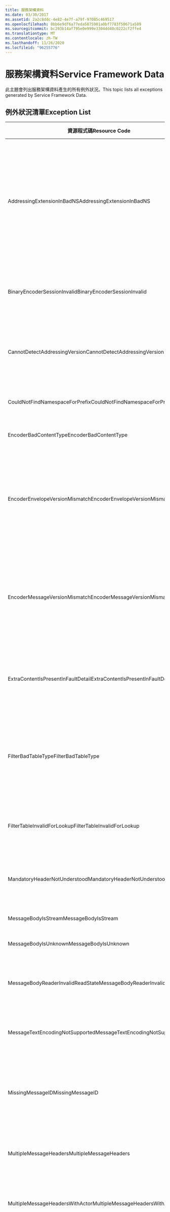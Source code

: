 ```yaml
---
title: 服務架構資料
ms.date: 03/30/2017
ms.assetid: 2a2c8ddc-4e82-4e7f-a79f-97085c469517
ms.openlocfilehash: 8bb6e9df6a77eda5875981a0bf7783f50671a589
ms.sourcegitcommit: bc293b14af795e0e999e3304dd40c0222cf2ffe4
ms.translationtype: MT
ms.contentlocale: zh-TW
ms.lasthandoff: 11/26/2020
ms.locfileid: "96255776"
---
```

# <a name="service-framework-data"></a><span data-ttu-id="d75e3-102">服務架構資料</span><span class="sxs-lookup"><span data-stu-id="d75e3-102">Service Framework Data</span></span>

<span data-ttu-id="d75e3-103">此主題會列出服務架構資料產生的所有例外狀況。</span><span class="sxs-lookup"><span data-stu-id="d75e3-103">This topic lists all exceptions generated by Service Framework Data.</span></span>  
  
## <a name="exception-list"></a><span data-ttu-id="d75e3-104">例外狀況清單</span><span class="sxs-lookup"><span data-stu-id="d75e3-104">Exception List</span></span>  
  
|<span data-ttu-id="d75e3-105">資源程式碼</span><span class="sxs-lookup"><span data-stu-id="d75e3-105">Resource Code</span></span>|<span data-ttu-id="d75e3-106">資源字串</span><span class="sxs-lookup"><span data-stu-id="d75e3-106">Resource String</span></span>|  
|-------------------|---------------------|  
|<span data-ttu-id="d75e3-107">AddressingExtensionInBadNS</span><span class="sxs-lookup"><span data-stu-id="d75e3-107">AddressingExtensionInBadNS</span></span>|<span data-ttu-id="d75e3-108">指定命名空間中的指定項目無效。</span><span class="sxs-lookup"><span data-stu-id="d75e3-108">The specified element in the specified namespace is not valid.</span></span> <span data-ttu-id="d75e3-109">這表示指定的項目是重複項目，或者不是合法的延伸，因為定址命名空間中不能有延伸項目。</span><span class="sxs-lookup"><span data-stu-id="d75e3-109">This means that the specified element is a duplicate element or that it is not a legal extension because extension elements cannot be in the addressing namespace.</span></span>|  
|<span data-ttu-id="d75e3-110">BinaryEncoderSessionInvalid</span><span class="sxs-lookup"><span data-stu-id="d75e3-110">BinaryEncoderSessionInvalid</span></span>|<span data-ttu-id="d75e3-111">二進位編碼器工作階段無效，因為解碼先前的訊息時發生錯誤。</span><span class="sxs-lookup"><span data-stu-id="d75e3-111">The binary encoder session is not valid because there was an error decoding a previous message.</span></span>|  
|<span data-ttu-id="d75e3-112">CannotDetectAddressingVersion</span><span class="sxs-lookup"><span data-stu-id="d75e3-112">CannotDetectAddressingVersion</span></span>|<span data-ttu-id="d75e3-113">無法偵測 WS-Addressing 版本。</span><span class="sxs-lookup"><span data-stu-id="d75e3-113">Cannot detect WS-Addressing version.</span></span> <span data-ttu-id="d75e3-114">EndpointAddress 的開頭不是項目。</span><span class="sxs-lookup"><span data-stu-id="d75e3-114">EndpointAddress does not start with an element.</span></span>|  
|<span data-ttu-id="d75e3-115">CouldNotFindNamespaceForPrefix</span><span class="sxs-lookup"><span data-stu-id="d75e3-115">CouldNotFindNamespaceForPrefix</span></span>|<span data-ttu-id="d75e3-116">範圍中指定的前置詞沒有命名空間繫結。</span><span class="sxs-lookup"><span data-stu-id="d75e3-116">The specified prefix has no namespace binding in scope.</span></span>|  
|<span data-ttu-id="d75e3-117">EncoderBadContentType</span><span class="sxs-lookup"><span data-stu-id="d75e3-117">EncoderBadContentType</span></span>|<span data-ttu-id="d75e3-118">無法處理 contentType。</span><span class="sxs-lookup"><span data-stu-id="d75e3-118">Cannot process to contentType.</span></span>|  
|<span data-ttu-id="d75e3-119">EncoderEnvelopeVersionMismatch</span><span class="sxs-lookup"><span data-stu-id="d75e3-119">EncoderEnvelopeVersionMismatch</span></span>|<span data-ttu-id="d75e3-120">指定傳入訊息的封套版本與指定編碼器不相符。</span><span class="sxs-lookup"><span data-stu-id="d75e3-120">The envelope version of the specified incoming message does not match the specified encoder.</span></span> <span data-ttu-id="d75e3-121">請確定繫結設定的版本與預期之訊息的版本相同。</span><span class="sxs-lookup"><span data-stu-id="d75e3-121">Make sure the binding is configured with the same version as the expected messages.</span></span>|  
|<span data-ttu-id="d75e3-122">EncoderMessageVersionMismatch</span><span class="sxs-lookup"><span data-stu-id="d75e3-122">EncoderMessageVersionMismatch</span></span>|<span data-ttu-id="d75e3-123">指定傳出訊息的訊息版本與指定編碼器不相符。</span><span class="sxs-lookup"><span data-stu-id="d75e3-123">The message version of the specified outgoing message does not match the specified encoder.</span></span> <span data-ttu-id="d75e3-124">請確定繫結設定的版本與訊息的版本相同。</span><span class="sxs-lookup"><span data-stu-id="d75e3-124">Make sure the binding is configured with the same version as the message.</span></span>|  
|<span data-ttu-id="d75e3-125">ExtraContentIsPresentInFaultDetail</span><span class="sxs-lookup"><span data-stu-id="d75e3-125">ExtraContentIsPresentInFaultDetail</span></span>|<span data-ttu-id="d75e3-126">錯誤詳細資料項目中有其他可延伸標記語言內容。</span><span class="sxs-lookup"><span data-stu-id="d75e3-126">Additional Extensible Markup Language content is present in the fault detail element.</span></span> <span data-ttu-id="d75e3-127">只允許單一項目。</span><span class="sxs-lookup"><span data-stu-id="d75e3-127">Only one element is allowed.</span></span>|  
|<span data-ttu-id="d75e3-128">FilterBadTableType</span><span class="sxs-lookup"><span data-stu-id="d75e3-128">FilterBadTableType</span></span>|<span data-ttu-id="d75e3-129">為篩選器建立的 IMessageFilterTable 不可為 MessageFilterTable 或衍生自 MessageFilterTable。</span><span class="sxs-lookup"><span data-stu-id="d75e3-129">The IMessageFilterTable created for a Filter cannot be a MessageFilterTable or derived from MessageFilterTable.</span></span>|  
|<span data-ttu-id="d75e3-130">FilterTableInvalidForLookup</span><span class="sxs-lookup"><span data-stu-id="d75e3-130">FilterTableInvalidForLookup</span></span>|<span data-ttu-id="d75e3-131">MessageFilterTable 狀態損毀。</span><span class="sxs-lookup"><span data-stu-id="d75e3-131">The MessageFilterTable state is corrupt.</span></span> <span data-ttu-id="d75e3-132">無法執行要求的搜尋。</span><span class="sxs-lookup"><span data-stu-id="d75e3-132">The requested search cannot be performed.</span></span>|  
|<span data-ttu-id="d75e3-133">MandatoryHeaderNotUnderstood</span><span class="sxs-lookup"><span data-stu-id="d75e3-133">MandatoryHeaderNotUnderstood</span></span>|<span data-ttu-id="d75e3-134">無法辨識一或多個必要的簡易物件存取通訊協定標題區塊。</span><span class="sxs-lookup"><span data-stu-id="d75e3-134">One or more required simple object access protocol header blocks were not understood.</span></span>|  
|<span data-ttu-id="d75e3-135">MessageBodyIsStream</span><span class="sxs-lookup"><span data-stu-id="d75e3-135">MessageBodyIsStream</span></span>|<span data-ttu-id="d75e3-136">訊息本文是資料流。</span><span class="sxs-lookup"><span data-stu-id="d75e3-136">The message body is a stream.</span></span>|  
|<span data-ttu-id="d75e3-137">MessageBodyIsUnknown</span><span class="sxs-lookup"><span data-stu-id="d75e3-137">MessageBodyIsUnknown</span></span>|<span data-ttu-id="d75e3-138">訊息本文格式不明。</span><span class="sxs-lookup"><span data-stu-id="d75e3-138">The format of the message body is unknown.</span></span>|  
|<span data-ttu-id="d75e3-139">MessageBodyReaderInvalidReadState</span><span class="sxs-lookup"><span data-stu-id="d75e3-139">MessageBodyReaderInvalidReadState</span></span>|<span data-ttu-id="d75e3-140">無法取用訊息本文讀取裝置的指定 ReadState。</span><span class="sxs-lookup"><span data-stu-id="d75e3-140">The specified ReadState of the message body reader cannot be consumed.</span></span>|  
|<span data-ttu-id="d75e3-141">MessageTextEncodingNotSupported</span><span class="sxs-lookup"><span data-stu-id="d75e3-141">MessageTextEncodingNotSupported</span></span>|<span data-ttu-id="d75e3-142">不支援文字訊息格式中使用的指定文字編碼。</span><span class="sxs-lookup"><span data-stu-id="d75e3-142">The specified text encoding that is used in the text message format is not supported.</span></span>|  
|<span data-ttu-id="d75e3-143">MissingMessageID</span><span class="sxs-lookup"><span data-stu-id="d75e3-143">MissingMessageID</span></span>|<span data-ttu-id="d75e3-144">要求訊息缺少 MessageID 標頭。</span><span class="sxs-lookup"><span data-stu-id="d75e3-144">Request Message is missing a MessageID header.</span></span> <span data-ttu-id="d75e3-145">必須有 MessageID 標頭才能與回覆相互關聯。</span><span class="sxs-lookup"><span data-stu-id="d75e3-145">A MessageID header is required to correlate a reply.</span></span>|  
|<span data-ttu-id="d75e3-146">MultipleMessageHeaders</span><span class="sxs-lookup"><span data-stu-id="d75e3-146">MultipleMessageHeaders</span></span>|<span data-ttu-id="d75e3-147">找到一個以上使用指定名稱與命名空間的標頭。</span><span class="sxs-lookup"><span data-stu-id="d75e3-147">More than one header with the specified name and namespace were found.</span></span>|  
|<span data-ttu-id="d75e3-148">MultipleMessageHeadersWithActor</span><span class="sxs-lookup"><span data-stu-id="d75e3-148">MultipleMessageHeadersWithActor</span></span>|<span data-ttu-id="d75e3-149">找到一個以上使用指定名稱、命名空間與角色的標頭。</span><span class="sxs-lookup"><span data-stu-id="d75e3-149">More than one header with the specified name, namespace and role were found.</span></span>|  
|<span data-ttu-id="d75e3-150">MultipleRelatesToHeaders</span><span class="sxs-lookup"><span data-stu-id="d75e3-150">MultipleRelatesToHeaders</span></span>|<span data-ttu-id="d75e3-151">找到一個以上使用指定關係的 RelatesTo 標頭。</span><span class="sxs-lookup"><span data-stu-id="d75e3-151">More than one RelatesTo header with the specified relationship were found.</span></span> <span data-ttu-id="d75e3-152">每個關係只允許一個此類標頭。</span><span class="sxs-lookup"><span data-stu-id="d75e3-152">Only one is allowed for each relationship.</span></span>|  
|<span data-ttu-id="d75e3-153">QueryFunctionTypeNotSupported</span><span class="sxs-lookup"><span data-stu-id="d75e3-153">QueryFunctionTypeNotSupported</span></span>|<span data-ttu-id="d75e3-154">不支援 IXsltContextFunction 的指定傳回型別。</span><span class="sxs-lookup"><span data-stu-id="d75e3-154">The specified return type for the IXsltContextFunction is not supported.</span></span>|  
|<span data-ttu-id="d75e3-155">QueryIteratorOutOfScope</span><span class="sxs-lookup"><span data-stu-id="d75e3-155">QueryIteratorOutOfScope</span></span>|<span data-ttu-id="d75e3-156">XPathNodeIterator 已失效。</span><span class="sxs-lookup"><span data-stu-id="d75e3-156">The XPathNodeIterator has been invalidated.</span></span> <span data-ttu-id="d75e3-157">以引數形式傳送至 IXsltContextFunction 的 XPathNodeIterator，只有在函式內才有效。</span><span class="sxs-lookup"><span data-stu-id="d75e3-157">XPathNodeIterators that are passed as arguments to IXsltContextFunctions are only valid within the function.</span></span> <span data-ttu-id="d75e3-158">無法將它們快取供後續使用或是由函式傳回。</span><span class="sxs-lookup"><span data-stu-id="d75e3-158">They cannot be cached for later use or returned by the function.</span></span>|  
|<span data-ttu-id="d75e3-159">QueryVariableNull</span><span class="sxs-lookup"><span data-stu-id="d75e3-159">QueryVariableNull</span></span>|<span data-ttu-id="d75e3-160">IXsltContextVariable 方法不得傳回 null。</span><span class="sxs-lookup"><span data-stu-id="d75e3-160">IXsltContextVariable methods cannot return null.</span></span>|  
|<span data-ttu-id="d75e3-161">QueryVariableTypeNotSupported</span><span class="sxs-lookup"><span data-stu-id="d75e3-161">QueryVariableTypeNotSupported</span></span>|<span data-ttu-id="d75e3-162">不支援指定的 IXsltContextVariable 衍生型別。</span><span class="sxs-lookup"><span data-stu-id="d75e3-162">The specified IXsltContextVariable derived type is not supported.</span></span>|  
|<span data-ttu-id="d75e3-163">ReceiveShutdownReturnedMessage</span><span class="sxs-lookup"><span data-stu-id="d75e3-163">ReceiveShutdownReturnedMessage</span></span>|<span data-ttu-id="d75e3-164">通道在關閉時，收到指定「動作」的未預期輸入訊息。</span><span class="sxs-lookup"><span data-stu-id="d75e3-164">The channel received an unexpected input message with the specified Action while closing.</span></span> <span data-ttu-id="d75e3-165">只有在不想收到任何其他輸入訊息時，才關閉通道。</span><span class="sxs-lookup"><span data-stu-id="d75e3-165">Close the channel when you are not expecting any more input messages.</span></span>|  
|<span data-ttu-id="d75e3-166">XmlBufferInInvalidState</span><span class="sxs-lookup"><span data-stu-id="d75e3-166">XmlBufferInInvalidState</span></span>|<span data-ttu-id="d75e3-167">發生內部錯誤。</span><span class="sxs-lookup"><span data-stu-id="d75e3-167">An internal error has occurred.</span></span> <span data-ttu-id="d75e3-168">因為 XML 緩衝區的狀態，所以無法執行作業。</span><span class="sxs-lookup"><span data-stu-id="d75e3-168">The operation cannot be performed because of the state of the XML buffer.</span></span>|  
|<span data-ttu-id="d75e3-169">XmlBufferQuotaExceeded</span><span class="sxs-lookup"><span data-stu-id="d75e3-169">XmlBufferQuotaExceeded</span></span>|<span data-ttu-id="d75e3-170">用來緩衝可延伸標記語言內容的所需大小已超過緩衝區配額。</span><span class="sxs-lookup"><span data-stu-id="d75e3-170">The size necessary to buffer the Extensible Markup Language content exceeded the buffer quota.</span></span>|
